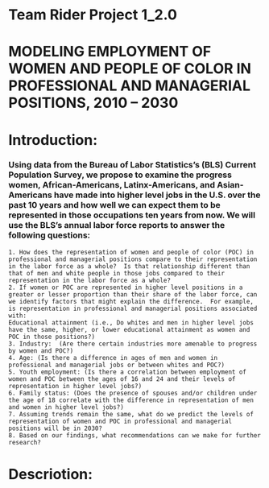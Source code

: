 # Team Rider Project 1_2.0


# MODELING EMPLOYMENT OF WOMEN AND PEOPLE OF COLOR IN PROFESSIONAL AND MANAGERIAL POSITIONS, 2010 – 2030

# Introduction:
    

### Using data from the Bureau of Labor Statistics’s (BLS) Current Population Survey, we propose to examine the progress women, African-Americans, Latinx-Americans, and Asian-Americans have made into higher level jobs in the U.S. over the past 10 years and how well we can expect them to be represented in those occupations ten years from now. We will use the BLS’s annual labor force reports to answer the following questions:
 
    1. How does the representation of women and people of color (POC) in professional and managerial positions compare to their representation in the labor force as a whole?  Is that relationship different than that of men and white people in those jobs compared to their representation in the labor force as a whole? 
    2. If women or POC are represented in higher level positions in a greater or lesser proportion than their share of the labor force, can we identify factors that might explain the difference.  For example, is representation in professional and managerial positions associated with: 
    Educational attainment (i.e., Do whites and men in higher level jobs have the same, higher, or lower educational attainment as women and POC in those positions?)
    3. Industry:  (Are there certain industries more amenable to progress by women and POC?)
    4. Age: (Is there a difference in ages of men and women in professional and managerial jobs or between whites and POC?)
    5. Youth employment: (Is there a correlation between employment of women and POC between the ages of 16 and 24 and their levels of representation in higher level jobs?)
    6. Family status: (Does the presence of spouses and/or children under the age of 18 correlate with the difference in representation of men and women in higher level jobs?)
    7. Assuming trends remain the same, what do we predict the levels of representation of women and POC in professional and managerial positions will be in 2030? 
    8. Based on our findings, what recommendations can we make for further research?
    
    
    
# Descriotion:


